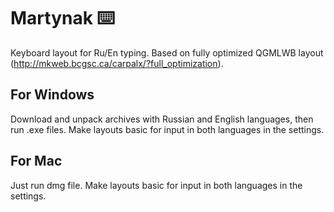 # Martynak ⌨️
Keyboard layout for Ru/En typing. Based on fully optimized QGMLWB layout (http://mkweb.bcgsc.ca/carpalx/?full_optimization).

## For Windows
Download and unpack archives with Russian and English languages, then run .еxe files. Make layouts basic for input in both languages in the settings.

## For Mac
Just run dmg file. Make layouts basic for input in both languages in the settings.
